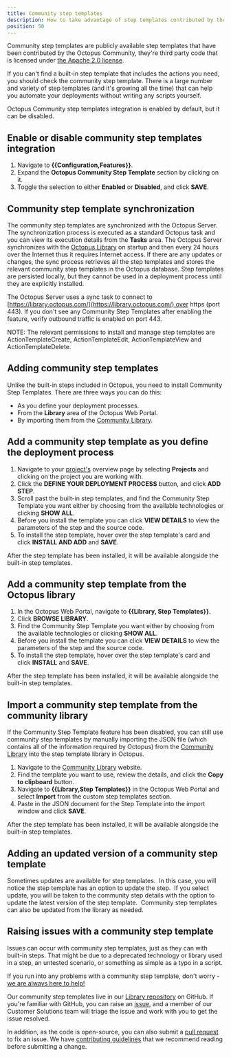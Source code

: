 ```yaml
---
title: Community step templates
description: How to take advantage of step templates contributed by the Octopus community.
position: 50
---
```


Community step templates are publicly available step templates that have been contributed by the Octopus Community, they're third party code that is licensed under [the Apache 2.0 license](https://github.com/OctopusDeploy/Library/blob/master/LICENSE.txt).

If you can't find a built-in step template that includes the actions you need, you should check the community step template. There is a large number and variety of step templates (and it's growing all the time) that can help you automate your deployments without writing any scripts yourself.

Octopus Community step templates integration is enabled by default, but it can be disabled.

## Enable or disable community step templates integration

1. Navigate to **{{Configuration,Features}}**.
2. Expand the **Octopus Community Step Template** section by clicking on it.
3. Toggle the selection to either **Enabled** or **Disabled**, and click **SAVE**.

## Community step template synchronization

The community step templates are synchronized with the Octopus Server. The synchronization process is executed as a standard Octopus task and you can view its execution details from the **Tasks** area. The Octopus Server synchronizes with the [Octopus Library](https://library.octopus.com/) on startup and then every 24 hours over the Internet thus it requires Internet access. If there are any updates or changes, the sync process retrieves all the step templates and stores the relevant community step templates in the Octopus database. Step templates are persisted locally, but they cannot be used in a deployment process until they are explicitly installed.

The Octopus Server uses a sync task to connect to [https://library.octopus.com/](https://library.octopus.com/) over https (port 443). If you don't see any Community Step Templates after enabling the feature, verify outbound traffic is enabled on port 443.

NOTE: The relevant permissions to install and manage step templates are ActionTemplateCreate, ActionTemplateEdit, ActionTemplateView and ActionTemplateDelete.

## Adding community step templates

Unlike the built-in steps included in Octopus, you need to install Community Step Templates. There are three ways you can do this:

- As you define your deployment processes.
- From the **Library** area of the Octopus Web Portal.
- By importing them from the [Community Library](https://library.octopus.com/).

## Add a community step template as you define the deployment process

1. Navigate to your [project's](/docs/projects/index.md) overview page by selecting **Projects** and clicking on the project you are working with.
2. Click the **DEFINE YOUR DEPLOYMENT PROCESS** button, and click **ADD STEP**.
3. Scroll past the built-in step templates, and find the Community Step Template you want either by choosing from the available technologies or clicking **SHOW ALL**.
4. Before you install the template you can click **VIEW DETAILS** to view the parameters of the step and the source code.
5. To install the step template, hover over the step template's card and click **INSTALL AND ADD** and **SAVE**.

After the step template has been installed, it will be available alongside the built-in step templates.

## Add a community step template from the Octopus library

1. In the Octopus Web Portal, navigate to **{{Library, Step Templates}}**.
2. Click **BROWSE LIBRARY**.
3. Find the Community Step Template you want either by choosing from the available technologies or clicking **SHOW ALL**.
4. Before you install the template you can click **VIEW DETAILS** to view the parameters of the step and the source code.
5. To install the step template, hover over the step template's card and click **INSTALL** and **SAVE**.

After the step template has been installed, it will be available alongside the built-in step templates.

## Import a community step template from the community library

If the Community Step Template feature has been disabled, you can still use community step templates by manually importing the JSON file (which contains all of the information required by Octopus) from the [Community Library](https://library.octopus.com/) into the step template library in Octopus.

1. Navigate to the [Community Library](https://library.octopus.com/) website.
2. Find the template you want to use, review the details, and click the **Copy to clipboard** button.
3. Navigate to **{{Library,Step Templates}}** in the Octopus Web Portal and select **Import** from the custom step templates section.
4. Paste in the JSON document for the Step Template into the import window and click **SAVE**.

After the step template has been installed, it will be available alongside the built-in step templates.

## Adding an updated version of a community step template

Sometimes updates are available for step templates.  In this case, you will notice the step template has an option to update the step.  If you select update, you will be taken to the community step details with the option to update the latest version of the step template.  Community step templates can also be updated from the library as needed.

## Raising issues with a community step template

Issues can occur with community step templates, just as they can with built-in steps. That might be due to a deprecated technology or library used in a step, an untested scenario, or something as simple as a typo in a script.

If you run into any problems with a community step template, don't worry - [we are always here to help!](https://octopus.com/support)

Our community step templates live in our [Library repository](https://github.com/OctopusDeploy/Library) on GitHub. If you're familiar with GitHub, you can raise an [issue](https://github.com/OctopusDeploy/Library/issues), and a member of our Customer Solutions team will triage the issue and work with you to get the issue resolved. 

In addition, as the code is open-source, you can also submit a [pull request](https://github.com/OctopusDeploy/Library/pulls) to fix an issue. We have [contributing guidelines](https://github.com/OctopusDeploy/Library/blob/master/.github/CONTRIBUTING.md) that we recommend reading before submitting a change.